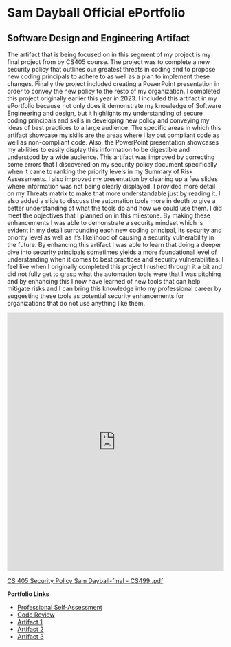 # Sam Dayball Official ePortfolio

## Software Design and Engineering Artifact

The artifact that is being focused on in this segment of my project is my final project from by CS405 course.  The project was to complete a new security policy that outlines our greatest threats in coding and to propose new coding principals to adhere to as well as a plan to implement these changes.  Finally the project included creating a PowerPoint presentation in order to convey the new policy to the resto of my organization. I completed this project originally earlier this year in 2023.
	I included this artifact in my ePortfolio because not only does it demonstrate my knowledge of Software Engineering and design, but it highlights my understanding of secure coding principals and skills in developing new policy and conveying my ideas of best practices to a large audience.  The specific areas in which this artifact showcase my skills are the areas where I lay out compliant code as well as non-compliant code.  Also, the PowerPoint presentation showcases my abilities to easily display this information to be digestible and understood by a wide audience.  This artifact was improved by correcting some errors that I discovered on my security policy document specifically when it came to ranking the priority levels in my Summary of Risk Assessments.  I also improved my presentation by cleaning up a few slides where information was not being clearly displayed.  I provided more detail on my Threats matrix to make that more understandable just by reading it. I also added a slide to discuss the automation tools more in depth to give a better understanding of what the tools do and how we could use them.
	I did meet the objectives that I planned on in this milestone.  By making these enhancements I was able to demonstrate a security mindset which is evident in my detail surrounding each new coding principal, its security and priority level as well as it’s likelihood of causing a security vulnerability in the future. 
	By enhancing this artifact I was able to learn that doing a deeper dive into security principals sometimes yields a more foundational level of understanding when it comes to best practices and security vulnerabilities.  I feel like when I originally completed this project I rushed through it a bit and did not fully get to grasp what the automation tools were that I was pitching and by enhancing this I now have learned of new tools that can help mitigate risks and I can bring this knowledge into my professional career by suggesting these tools as potential security enhancements for organizations that do not use anything like them.
 
 <iframe src="https://github.com/sdayball/sdayball1.github.io/CS405SecurityPolicySamDayball-final-CS499.html" width="100%" height="600" frameborder="0"></iframe>
 
[CS 405 Security Policy Sam Dayball-final - CS499 .pdf](https://github.com/sdayball/sdayball1.github.io/files/12318294/CS.405.Security.Policy.Sam.Dayball-final.-.CS499.pdf)


**Portfolio Links**
- [Professional Self-Assessment](index.html)
- [Code Review](CodeReview.html)
- [Artifact 1](SoftwareDesignEnhancement.html)
- [Artifact 2](DataStructuresAndAlgorithmsEnhancement.html)
- [Artifact 3](DatabasesEnhancement.html)

<div id="markdown-container"></div>
<script src="https://cdn.jsdelivr.net/npm/marked"></script>
<script>
  const markdownContent = `(https://github.com/sdayball/sdayball1.github.io/files/12318294/CS.405.Security.Policy.Sam.Dayball-final.-.CS499.pdf)`; // Fetch or provide your Markdown content here
  const htmlContent = marked(markdownContent);
  document.getElementById('markdown-container').innerHTML = htmlContent;
</script>

